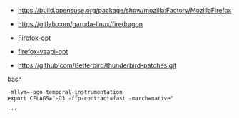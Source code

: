 - https://build.opensuse.org/package/show/mozilla:Factory/MozillaFirefox

- https://gitlab.com/garuda-linux/firedragon

- [Firefox-opt](https://github.com/Ven0m0/Firefox-opt)

- [firefox-vaapi-opt](https://github.com/lseman/PKGBUILDs/tree/main/firefox-vaapi-opt)

- https://github.com/Betterbird/thunderbird-patches.git



bash
```
-mllvm=-pgo-temporal-instrumentation
export CFLAGS="-O3 -ffp-contract=fast -march=native"

'''

